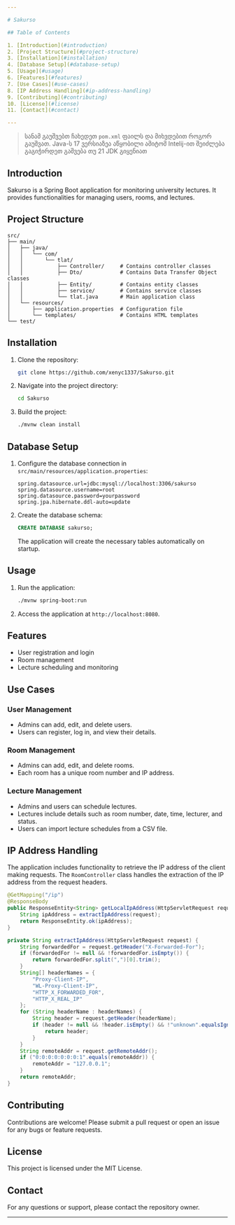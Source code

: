 ```yaml
---

# Sakurso

## Table of Contents

1. [Introduction](#introduction)
2. [Project Structure](#project-structure)
3. [Installation](#installation)
4. [Database Setup](#database-setup)
5. [Usage](#usage)
6. [Features](#features)
7. [Use Cases](#use-cases)
8. [IP Address Handling](#ip-address-handling)
9. [Contributing](#contributing)
10. [License](#license)
11. [Contact](#contact)

---
```

> სანამ გაუშვებთ ჩახედეთ `pom.xml` ფაილს და მიხვდებით როგორ გაუშვათ. Java-ს 17 ვერსიაზეა აწყობილი ამიტომ Intelij-ით შეიძლება გაგიჭირდეთ გაშვება თუ 21 JDK გიყენიათ

## Introduction

Sakurso is a Spring Boot application for monitoring university lectures. It provides functionalities for managing users, rooms, and lectures.

## Project Structure

```
src/
├── main/
│   ├── java/
│   │   └── com/
│   │       └── tlat/
│   │           ├── Controller/     # Contains controller classes
│   │           ├── Dto/            # Contains Data Transfer Object classes
│   │           ├── Entity/         # Contains entity classes
│   │           ├── service/        # Contains service classes
│   │           └── tlat.java       # Main application class
│   └── resources/
│       ├── application.properties  # Configuration file
│       └── templates/              # Contains HTML templates
└── test/
```

## Installation

1. Clone the repository:
   ```bash
   git clone https://github.com/xenyc1337/Sakurso.git
   ```
2. Navigate into the project directory:
   ```bash
   cd Sakurso
   ```
3. Build the project:
   ```bash
   ./mvnw clean install
   ```

## Database Setup

1. Configure the database connection in `src/main/resources/application.properties`:
   ```properties
   spring.datasource.url=jdbc:mysql://localhost:3306/sakurso
   spring.datasource.username=root
   spring.datasource.password=yourpassword
   spring.jpa.hibernate.ddl-auto=update
   ```

2. Create the database schema:

   ```sql
   CREATE DATABASE sakurso;
   ```

   The application will create the necessary tables automatically on startup.

## Usage

1. Run the application:
   ```bash
   ./mvnw spring-boot:run
   ```

2. Access the application at `http://localhost:8080`.

## Features

- User registration and login
- Room management
- Lecture scheduling and monitoring

## Use Cases

### User Management
- Admins can add, edit, and delete users.
- Users can register, log in, and view their details.

### Room Management
- Admins can add, edit, and delete rooms.
- Each room has a unique room number and IP address.

### Lecture Management
- Admins and users can schedule lectures.
- Lectures include details such as room number, date, time, lecturer, and status.
- Users can import lecture schedules from a CSV file.

## IP Address Handling

The application includes functionality to retrieve the IP address of the client making requests. The `RoomController` class handles the extraction of the IP address from the request headers.

```java
@GetMapping("/ip")
@ResponseBody
public ResponseEntity<String> getLocalIpAddress(HttpServletRequest request) {
    String ipAddress = extractIpAddress(request);
    return ResponseEntity.ok(ipAddress);
}

private String extractIpAddress(HttpServletRequest request) {
    String forwardedFor = request.getHeader("X-Forwarded-For");
    if (forwardedFor != null && !forwardedFor.isEmpty()) {
        return forwardedFor.split(",")[0].trim();
    }
    String[] headerNames = {
        "Proxy-Client-IP",
        "WL-Proxy-Client-IP",
        "HTTP_X_FORWARDED_FOR",
        "HTTP_X_REAL_IP"
    };
    for (String headerName : headerNames) {
        String header = request.getHeader(headerName);
        if (header != null && !header.isEmpty() && !"unknown".equalsIgnoreCase(header)) {
            return header;
        }
    }
    String remoteAddr = request.getRemoteAddr();
    if ("0:0:0:0:0:0:0:1".equals(remoteAddr)) {
        remoteAddr = "127.0.0.1";
    }
    return remoteAddr;
}
```

## Contributing

Contributions are welcome! Please submit a pull request or open an issue for any bugs or feature requests.

## License

This project is licensed under the MIT License.

## Contact

For any questions or support, please contact the repository owner.

---

